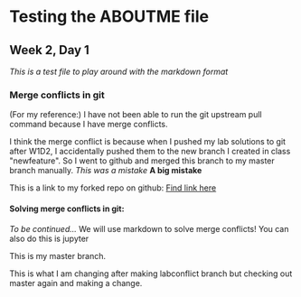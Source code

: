 # Testing the ABOUTME file
## Week 2, Day 1

*This is a test file to play around with the markdown format*

### Merge conflicts in git

(For my reference:) I have not been able to run the git upstream pull command because I have merge conflicts.

I think the merge conflict is because when I pushed my lab solutions to git after W1D2, I accidentally pushed them to the new branch I created in class "newfeature". So I went to github and merged this branch to my master branch manually.
*This was a mistake*
**A big mistake**

This is a link to my forked repo on github:
[Find link here](https://github.com/ksaslow/data-pt-ber-08-20)

#### Solving merge conflicts in git:

*To be continued...*
We will use markdown to solve merge conflicts! You can also do this is jupyter

This is my master branch.

This is what I am changing after making labconflict branch but checking out master again and making a change.
